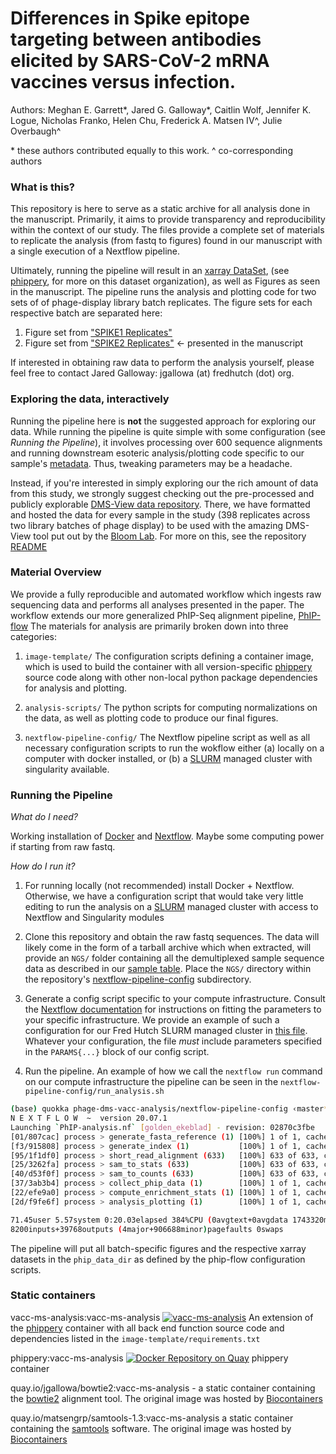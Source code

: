 # Differences in Spike epitope targeting between antibodies elicited by SARS-CoV-2 mRNA vaccines versus infection. 

Authors: Meghan E. Garrett\*, Jared G. Galloway\*, Caitlin Wolf, Jennifer K. Logue, Nicholas Franko, Helen Chu, Frederick A. Matsen IV^, Julie Overbaugh^

\* these authors contributed equally to this work.
^ co-corresponding authors


### What is this?

This repository is here to serve as a static archive for all analysis done in the manuscript. 
Primarily, it aims to provide transparency and reproducibility within the context of our study. 
The files provide a complete set of materials to replicate the analysis (from fastq to figures) 
found in our manuscript with a single execution of a Nextflow pipeline.

Ultimately, running the pipeline will result in an 
[xarray DataSet](http://xarray.pydata.org/en/stable/), 
(see [phippery](https://github.com/matsengrp/phippery), 
for more on this dataset organization), 
as well as Figures as seen in the manuscript.
The pipeline runs the analysis and plotting code for two sets of of phage-display library batch replicates. The figure sets for each respective batch are separated here:

1. Figure set from ["SPIKE1 Replicates"]() 
2. Figure set from ["SPIKE2 Replicates"]() <- presented in the manuscript

If interested in obtaining raw data to perform the analysis yourself,
please feel free to contact Jared Galloway:
jgallowa (at) fredhutch (dot) org. 


### Exploring the data, interactively

Running the pipeline here is **not** the suggested approach for exploring our data.
While running the pipeline is quite simple with some configuration (see *Running the Pipeline*),
it involves processing over 600 sequence alignments and running downstream
esoteric analysis/plotting code specific to our sample's 
[metadata](nextflow-pipeline-config/sample_table.csv). Thus, tweaking parameters may be a headache.

Instead, if you're interested in simply exploring our the rich amount of data from this study,
we strongly suggest checking out the pre-processed and publicly explorable 
[DMS-View data repository](https://github.com/matsengrp/vacc-dms-view-host-repo). 
There, we have formatted and hosted the data for every sample in the study
(398 replicates across two library batches of phage display) 
to be used with the amazing DMS-View tool put out by the
[Bloom Lab](https://research.fredhutch.org/bloom/en.html). 
For more on this, see the repository
[README](https://github.com/matsengrp/vacc-dms-view-host-repo/blob/main/README.md)

### Material Overview

We provide a fully reproducible and automated workflow which ingests 
raw sequencing data and performs all analyses presented in the paper. 
The workflow extends our more generalized PhIP-Seq alignment pipeline, 
[PhIP-flow](https://github.com/matsengrp/phip-flow)
The materials for analysis are primarily broken down into three categories:

1. `image-template/` The configuration scripts defining a container image, which is used to build 
        the container with all version-specific [phippery](https://github.com/matsengrp/phippery) source code along with other non-local python package dependencies for analysis and plotting.
        
2. `analysis-scripts/` The python scripts for computing normalizations on the data, as well as plotting code to produce our final figures. 

3. `nextflow-pipeline-config/` The Nextflow pipeline script as well as all necessary configuration scripts to run the wokflow either (a) locally on a computer with docker installed, or (b) a [SLURM](https://slurm.schedmd.com/documentation.html) managed cluster with singularity available. 


### Running the Pipeline

*What do I need?* 

Working installation of 
[Docker](https://docs.docker.com/get-docker/) and 
[Nextflow](https://www.nextflow.io/docs/latest/getstarted.html). 
Maybe some computing power if starting from raw fastq.

*How do I run it?* 

1.  For running locally (not recommended) install Docker + Nextflow. Otherwise, 
we have a configuration script that would take very little editing to run the analysis on a [SLURM](https://slurm.schedmd.com/documentation.html) managed cluster with access to Nextflow and Singularity modules

2. Clone this repository and obtain the raw fastq sequences. The data will likely come in the form of a tarball archive which when extracted, will provide an `NGS/` folder containing all the demultiplexed sample sequence data as described in our [sample table](nextflow-pipeline-config/sample_table.csv). Place the `NGS/` directory within the repository's [nextflow-pipeline-config](./nextflow-pipeline-config) subdirectory.

3. Generate a config script specific to your compute infrastructure. Consult the [Nextflow documentation](https://www.nextflow.io/docs/latest/config.html) for instructions on fitting the parameters to your specific infrastructure. 
We provide an example of such a configuration for our Fred Hutch SLURM managed cluster in 
[this file](./nextflow-pipeline-config/phipflow.config.bt2). 
Whatever your configuration, the file *must* include parameters specified in the `PARAMS{...}` block of our config script.

4. Run the pipeline. An example of how we call the `nextflow run` command on our compute infrastructure the pipeline can be seen in the `nextflow-pipeline-config/run_analysis.sh`

```bash
(base) quokka phage-dms-vacc-analysis/nextflow-pipeline-config ‹master*› » ./run_analysis.sh 
N E X T F L O W  ~  version 20.07.1
Launching `PhIP-analysis.nf` [golden_ekeblad] - revision: 02870c3fbe
[01/807cac] process > generate_fasta_reference (1) [100%] 1 of 1, cached: 1 ✔
[f3/915808] process > generate_index (1)           [100%] 1 of 1, cached: 1 ✔
[95/1f1df0] process > short_read_alignment (633)   [100%] 633 of 633, cached: 633 ✔
[25/3262fa] process > sam_to_stats (633)           [100%] 633 of 633, cached: 633 ✔
[40/d53f0f] process > sam_to_counts (633)          [100%] 633 of 633, cached: 633 ✔
[37/3ab3b4] process > collect_phip_data (1)        [100%] 1 of 1, cached: 1 ✔
[22/efe9a0] process > compute_enrichment_stats (1) [100%] 1 of 1, cached: 1 ✔
[2d/f9fe6f] process > analysis_plotting (1)        [100%] 1 of 1, cached: 1 ✔

71.45user 5.57system 0:20.03elapsed 384%CPU (0avgtext+0avgdata 1743320maxresident)k
8200inputs+39768outputs (4major+906688minor)pagefaults 0swaps
```

The pipeline will put all batch-specific figures and the respective xarray datasets in the `phip_data_dir` as defined by the phip-flow configuration scripts. 

### Static containers

vacc-ms-analysis:vacc-ms-analysis [![vacc-ms-analysis](https://quay.io/repository/matsengrp/vacc-ms-analysis/status "Docker Repository on Quay")](https://quay.io/repository/matsengrp/vacc-ms-analysis) An extension of the [phippery](https://github.com/matsengrp/phippery) container with all back end function source code and dependencies listed in the `image-template/requirements.txt`

phippery:vacc-ms-analysis [![Docker Repository on Quay](https://quay.io/repository/matsengrp/phippery/status "Docker Repository on Quay")](https://quay.io/repository/matsengrp/phippery) phippery container

quay.io/jgallowa/bowtie2:vacc-ms-analysis - 
a static container containing the
[bowtie2](http://bowtie-bio.sourceforge.net/bowtie2/index.shtml) alignment tool. 
The original image was hosted by [Biocontainers](https://biocontainers.pro/)

quay.io/matsengrp/samtools-1.3:vacc-ms-analysis
a static container containing the
[samtools](http://www.htslib.org/) software. 
The original image was hosted by [Biocontainers](https://biocontainers.pro/)
